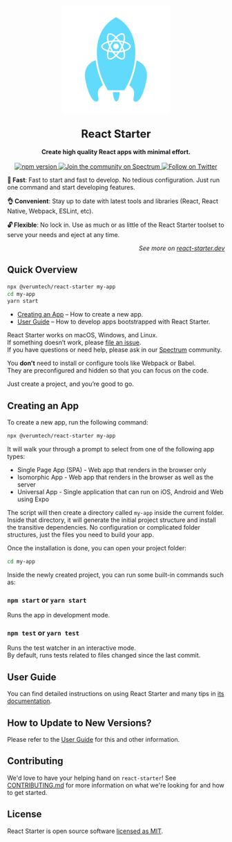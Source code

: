 <p align="center">
  <img alt="react-starter" src="logo.svg" width="250">
</p>

<h2 align="center">
  <big>
    <b>React Starter</b>
  </big>
</h2>

<div align="center">
  <strong>
    Create high quality React apps with minimal effort.
  </strong>
  <br />
  <br />
  <a href="http://badge.fury.io/js/jest">
    <img src="https://badge.fury.io/js/jest.svg" alt="npm version">
  </a>
  <a href="https://spectrum.chat/react-starter">
    <img src="https://withspectrum.github.io/badge/badge.svg" alt="Join the community on Spectrum">
  </a>
  <a href="https://twitter.com/intent/follow?screen_name=react_starter">
    <img src="https://img.shields.io/twitter/follow/react_starter.svg?style=social&label=Follow%20@react_starter" alt="Follow on Twitter">
  </a>
</div>

**🚀 Fast**: Fast to start and fast to develop. No tedious configuration. Just run one command and start developing features.

**👌 Convenient**: Stay up to date with latest tools and libraries (React, React Native, Webpack, ESLint, etc).

**🔓 Flexible**: No lock in. Use as much or as little of the React Starter toolset to serve your needs and eject at any time.

<p align="right"><em>See more on <a href="https://react-starter.dev">react-starter.dev</a></em></p>

## Quick Overview

```sh
npx @verumtech/react-starter my-app
cd my-app
yarn start
```

- [Creating an App](#creating-an-app) – How to create a new app.
- [User Guide](https://react-starter.dev/) – How to develop apps bootstrapped with React Starter.

React Starter works on macOS, Windows, and Linux.<br>
If something doesn’t work, please [file an issue](https://github.com/verumtech/react-starter/issues/new).<br>
If you have questions or need help, please ask in our [Spectrum](https://spectrum.chat/react-starter) community.

You **don’t** need to install or configure tools like Webpack or Babel.<br>
They are preconfigured and hidden so that you can focus on the code.

Just create a project, and you’re good to go.

## Creating an App

To create a new app, run the following command:

```sh
npx @verumtech/react-starter my-app
```

It will walk your through a prompt to select from one of the following app types:

- Single Page App (SPA) - Web app that renders in the browser only
- Isomorphic App - Web app that renders in the browser as well as the server
- Universal App - Single application that can run on iOS, Android and Web using Expo

The script will then create a directory called `my-app` inside the current folder. Inside that directory, it will generate the initial project structure and install the transitive dependencies. No configuration or complicated folder structures, just the files you need to build your app.

Once the installation is done, you can open your project folder:

```sh
cd my-app
```

Inside the newly created project, you can run some built-in commands such as:

### `npm start` or `yarn start`

Runs the app in development mode.

### `npm test` or `yarn test`

Runs the test watcher in an interactive mode.<br>
By default, runs tests related to files changed since the last commit.

## User Guide

You can find detailed instructions on using React Starter and many tips in [its documentation](https://react-starter.dev/).

## How to Update to New Versions?

Please refer to the [User Guide](https://react-starter.dev/docs/updating-to-new-releases) for this and other information.

## Contributing

We'd love to have your helping hand on `react-starter`! See [CONTRIBUTING.md](CONTRIBUTING.md) for more information on what we're looking for and how to get started.

## License

React Starter is open source software [licensed as MIT](https://github.com/verumtech/react-starter/blob/master/LICENSE).
